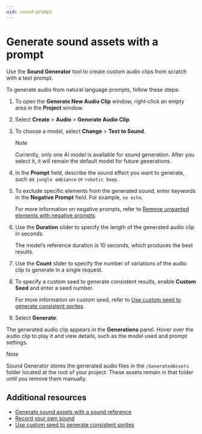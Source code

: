 ```yaml
---
uid: sound-prompt
---
```


# Generate sound assets with a prompt

Use the **Sound Generator** tool to create custom audio clips from scratch with a text prompt. 

To generate audio from natural language prompts, follow these steps:

1. To open the **Generate New Audio Clip** window, right-click an empty area in the **Project** window.
1. Select **Create** > **Audio** > **Generate Audio Clip**.
1. To choose a model, select **Change** > **Text to Sound**. 

   > [!NOTE]
   > Currently, only one AI model is available for sound generation. After you select it, it will remain the default model for future generations.
   
1. In the **Prompt** field, describe the sound effect you want to generate, such as `jungle ambiance` or `robotic beep`.

1. To exclude specific elements from the generated sound, enter keywords in the **Negative Prompt** field. For example, `no echo`.

   For more information on negative prompts, refer to [Remove unwanted elements with negative prompts](xref:negative-prompt).
1. Use the **Duration** slider to specify the length of the generated audio clip in seconds.

   The model’s reference duration is 10 seconds, which produces the best results.
1. Use the **Count** slider to specify the number of variations of the audio clip to generate in a single request.
1. To specify a custom seed to generate consistent results, enable **Custom Seed** and enter a seed number.

    For more information on custom seed, refer to [Use custom seed to generate consistent sprites](xref:custom-seed).
1. Select **Generate**.

The generated audio clip appears in the **Generations** panel. Hover over the audio clip to play it and view details, such as the model used and prompt settings.

> [!NOTE]
> Sound Generator stores the generated audio files in the `/GeneratedAssets` folder located at the root of your project. These assets remain in that folder until you remove them manually.



## Additional resources

* [Generate sound assets with a sound reference](xref:sound-reference)
* [Record your own sound](xref:sound-record)
* [Use custom seed to generate consistent sprites](xref:custom-seed)